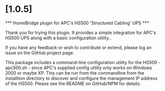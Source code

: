 # [1.0.5]

*** HomeBridge plugin for APC's HS500 'Structured Cabling' UPS ***

Thank you for trying this plugin. It provides a simple integration for APC's HS500 UPS along with a basic configuration utility..

If you have any feedback or wish to contribute or extend, please log an issue on the GitHub project page.

This package includes a command-line configuration utility for the HS500 - apc500.sh - since APC's supplied config utility only works on Windows 2000 or maybe XP. This can be run from the commandline from the installtion directory to discover and configure the management IP address of the HS500. Please see the README on GitHub/NPM for details.
